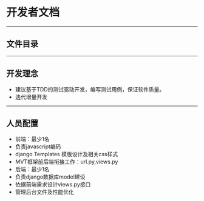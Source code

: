 # 开发者文档

---

## 文件目录

---
## 开发理念
 - 建议基于TDD的测试驱动开发，编写测试用例，保证软件质量。
 - 迭代增量开发

---
## 人员配置
 - 前端：最少1名
  - 负责javascript编码
  - django Templates 模版设计及相关css样式
  - MVT框架前后端衔接工作：url.py,views.py
 - 后端：最少1名
  - 负责django数据库model建设
  - 依据前端需求设计views.py接口
  - 管理后台文件及性能优化
